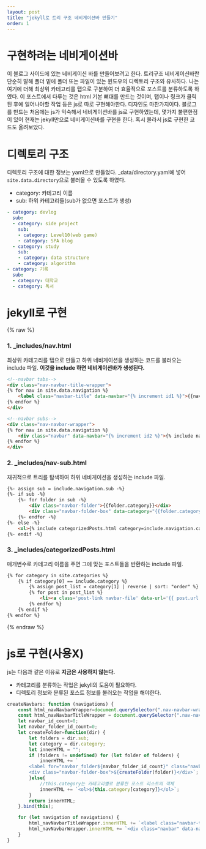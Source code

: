 ```yaml
---
layout: post
title: "jekyll로 트리 구조 네비게이션바 만들기"
order: 1
---
```

# 구현하려는 네비게이션바
이 블로그 사이드에 있는 네비게이션 바를 만들어보려고 한다. 트리구조 네비게이션바란 단순히 말해 폴더 밑에 폴더 또는 파일이 있는 윈도우의 디렉토리 구조와 유사하다. 나는 여기에 더해 최상위 카테고리를 탭으로 구분하여 더 효율적으로 포스트를 분류하도록 하였다. 이 포스트에서 다루는 것은 html 기본 뼈대를 만드는 것이며, 탭이나 링크가 클릭된 후에 일어나야할 작업 등은 js로 따로 구현해야한다. 디자인도 마찬가지이다. 블로그를 만드는 처음에는 js가 익숙해서 네비게이션바를 js로 구현하였는데, 몇가지 불편한점이 있어 현재는 jekyll만으로 네비게이션바를 구현을 한다. 혹시 몰라서 js로 구현한 코드도 올려보았다.

# 디렉토리 구조

디렉토리 구조에 대한 정보는 yaml으로 만들었다. _data/directory.yaml에 넣어 `site.data.directory`으로 불러올 수 있도록 하였다.

* category: 카테고리 이름
* sub: 하위 카테고리들(sub가 없으면 포스트가 생성)

```yaml
- category: devlog
  sub:
  - category: side project
    sub:
    - category: Level10(web game)
    - category: SPA blog
  - category: study
    sub:
    - category: data structure
    - category: algorithm
- category: 기록
  sub:
  - category: 대학교
  - category: 독서
```

# jekyll로 구현

{% raw %}
### 1. _includes/nav.html

최상위 카테고리를 탭으로 만들고 하위 네비게이션을 생성하는 코드를 불러오는 include 파일. 
**이것을 include 하면 네비게이션바가 생성된다.**
```html
<!--navbar tabs-->
<div class="nav-navbar-title-wrapper">
{% for nav in site.data.navigation %}
    <label class="navbar-title" data-navbar="{% increment id1 %}">{{nav.name}}</label>
{% endfor %}
</div>

<!--navbar subs-->
<div class="nav-navbar-wrapper">
{% for nav in site.data.navigation %}
    <div class="navbar" data-navbar="{% increment id2 %}">{% include nav-sub.html navigation=nav %}</div>
{% endfor %}
</div>
```

### 2. _includes/nav-sub.html

재귀적으로 트리를 탐색하여 하위 네비게이션을 생성하는 include 파일.
```html
{%- assign sub = include.navigation.sub -%}
{%- if sub -%}
    {%- for folder in sub -%}
        <div class="navbar-folder">{{folder.category}}</div>
        <div class="navbar-folder-box" data-category="{{folder.category}}">{% include nav-sub.html navigation=folder %}</div>
    {%- endfor -%}
{%- else -%}
    <ol>{% include categorizedPosts.html category=include.navigation.category %}</ol>
{%- endif -%}
```
### 3. _includes/categorizedPosts.html

매개변수로 카테고리 이름을 주면 그에 맞는 포스트들을 반환하는 include 파일. 
```html
{% for category in site.categories %}
    {% if category[0] == include.category %}
        {% assign post_list = category[1] | reverse | sort: "order" %}
        {% for post in post_list %}
            <li><a class='post-link navbar-file' data-url='{{ post.url }}'>{{ post.title }}</a></li>
        {% endfor %}
    {% endif %}
{% endfor %}
```
{% endraw %}

# js로 구현(사용X)
js는 다음과 같은 이유로 **지금은 사용하지 않는다.**
* 카테고리를 분류하는 작업은 jekyll의 도움이 필요하다.
* 디렉토리 정보와 분류된 포스트 정보를 불러오는 작업을 해야한다.

```js
createNavbars: function (navigations) {
    const html_navNavbarWrapper=document.querySelector(".nav-navbar-wrapper");
    const html_navNavbarTitleWrapper = document.querySelector(".nav-navbar-title-wrapper");
    let navbar_id_count=0;
    let navbar_folder_id_count=0;
    let createFolder=function(dir) {
        let folders = dir.sub;
        let category = dir.category;
        let innerHTML = "";
        if (folders != undefined) for (let folder of folders) {
            innerHTML += `
        <label for="navbar_folder${navbar_folder_id_count}" class="navbar-folder">${folder.name}</label>
        <div class="navbar-folder-box">${createFolder(folder)}</div>`;
        }else{
            //this.category는 카테고리별로 분류한 포스트 리스트의 객체
            innerHTML += `<ol>${this.category[category]}</ol>`;
        }
        return innerHTML;
    }.bind(this);

    for (let navigation of navigations) {
        html_navNavbarTitleWrapper.innerHTML += `<label class="navbar-title" data-navbar="${navbar_id_count}">${navigation.title}</label>`;
        html_navNavbarWrapper.innerHTML += `<div class="navbar" data-navbar="${navbar_id_count++}">${createFolder(navigation)}</div>`;
    }
}
```